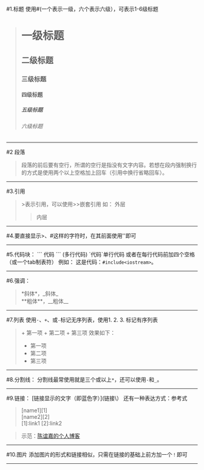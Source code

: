 #1.标题
使用#(一个表示一级，六个表示六级），可表示1-6级标题
 
># 一级标题
>## 二级标题
>### 三级标题
>#### 四级标题
>##### 五级标题
>###### 六级标题
*****

#2 段落
>段落的前后要有空行，所谓的空行是指没有文字内容。若想在段内强制换行的方式是使用两个以上空格加上回车（引用中换行省略回车）。
*****

#3.引用
>\>表示引用，可以使用\>\>嵌套引用
如：
>外层
>>内层
*****

#4.要直接显示\>、\#这样的字符时，在其前面使用'\'即可
*****

#5.代码块：
\`\`\`
代码
\`\`\`
(多行代码)
\`代码\`单行代码
或者在每行代码前加四个空格（或一个tab制表符）
例如：
这是代码：` #include<iostream> `。
*****

#6.强调：
> \*斜体\*，\_斜体\_    
> \*\*粗体\*\*，\_\_粗体\_\_
*****

#7.列表
使用`·`、`+`、或`-`标记无序列表，使用1. 2. 3. 标记有序列表
> \+ 第一项
> \+ 第二项
> \+ 第三项
效果如下：
> + 第一项
> + 第二项
> + 第三项
*****

#8.分割线：
分割线最常使用就是三个或以上`*`，还可以使用`-`和`_`。
*****

#9.链接：
\[链接显示的文字（即蓝色字）\]\(链接\）
还有一种表达方式：参考式
> \[name1\]\[1\]    
> \[name2\]\[2\]    
> \[1\]:link1
> \[2\]:link2

> 示范：[陈谊嘉的个人博客](https://chenyj5521.github.io/)
*****

#10.图片
添加图片的形式和链接相似，只需在链接的基础上前方加一个`！`即可

*****

